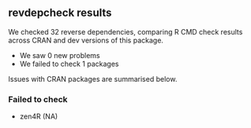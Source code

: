 ## revdepcheck results

We checked 32 reverse dependencies, comparing R CMD check results across CRAN and dev versions of this package.

 * We saw 0 new problems
 * We failed to check 1 packages

Issues with CRAN packages are summarised below.

### Failed to check

* zen4R (NA)
